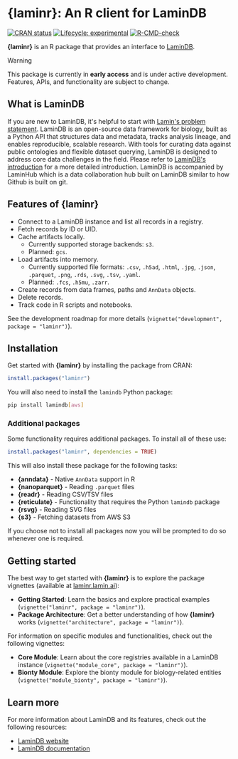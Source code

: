 # {laminr}: An R client for LaminDB

<!-- badges: start -->
[![CRAN status](https://www.r-pkg.org/badges/version/laminr)](https://CRAN.R-project.org/package=laminr)
[![Lifecycle: experimental](https://img.shields.io/badge/lifecycle-experimental-orange.svg)](https://lifecycle.r-lib.org/articles/stages.html#experimental)
[![R-CMD-check](https://github.com/laminlabs/laminr/actions/workflows/R-CMD-check.yaml/badge.svg)](https://github.com/laminlabs/laminr/actions/workflows/R-CMD-check.yaml)
<!-- badges: end -->

**{laminr}** is an R package that provides an interface to [LaminDB](https://lamin.ai).

> [!WARNING]  
> This package is currently in **early access** and is under active development.
> Features, APIs, and functionality are subject to change.

## What is LaminDB

If you are new to LaminDB, it's helpful to start with [Lamin's problem statement](https://lamin.ai/blog/problems).
LaminDB is an open-source data framework for biology, built as a Python API that structures data and metadata, tracks analysis lineage, and enables reproducible, scalable research.
With tools for curating data against public ontologies and flexible dataset querying, LaminDB is designed to address core data challenges in the field.
Please refer to [LaminDB's introduction](https://docs.lamin.ai/introduction) for a more detailed introduction.
LaminDB is accompanied by LaminHub which is a data collaboration hub built on LaminDB similar to how Github is built on git.

## Features of **{laminr}**

- Connect to a LaminDB instance and list all records in a registry.
- Fetch records by ID or UID.
- Cache artifacts locally.
  - Currently supported storage backends: `s3`.
  - Planned: `gcs`.
- Load artifacts into memory.
  - Currently supported file formats: `.csv`, `.h5ad`, `.html`, `.jpg`, `.json`, `.parquet`, `.png`, `.rds`, `.svg`, `.tsv`, `.yaml`.  
  - Planned: `.fcs`, `.h5mu`, `.zarr`.
- Create records from data frames, paths and `AnnData` objects.
- Delete records.
- Track code in R scripts and notebooks.

See the development roadmap for more details (`vignette("development", package = "laminr")`).

## Installation

Get started with **{laminr}** by installing the package from CRAN:

```r
install.packages("laminr")
```

You will also need to install the `lamindb` Python package:

```bash
pip install lamindb[aws]
```

### Additional packages

Some functionality requires additional packages. To install all of these use:

```r
install.packages("laminr", dependencies = TRUE)
```

This will also install these package for the following tasks:

- **{anndata}** - Native `AnnData` support in R
- **{nanoparquet}** - Reading `.parquet` files
- **{readr}** - Reading CSV/TSV files
- **{reticulate}** - Functionality that requires the Python `lamindb` package
- **{rsvg}** - Reading SVG files
- **{s3}** - Fetching datasets from AWS S3

If you choose not to install all packages now you will be prompted to do so whenever one is required.

## Getting started

The best way to get started with **{laminr}** is to explore the package vignettes (available at [laminr.lamin.ai](https://laminr.lamin.ai)):

- **Getting Started**: Learn the basics and explore practical examples (`vignette("laminr", package = "laminr")`).
- **Package Architecture**: Get a better understanding of how **{laminr}** works (`vignette("architecture", package = "laminr")`).

For information on specific modules and functionalities, check out the following vignettes:

- **Core Module**: Learn about the core registries available in a LaminDB instance (`vignette("module_core", package = "laminr")`).
- **Bionty Module**: Explore the bionty module for biology-related entities (`vignette("module_bionty", package = "laminr")`).

## Learn more

For more information about LaminDB and its features, check out the following resources:

- [LaminDB website](https://lamin.ai/)
- [LaminDB documentation](https://docs.lamin.ai/)
